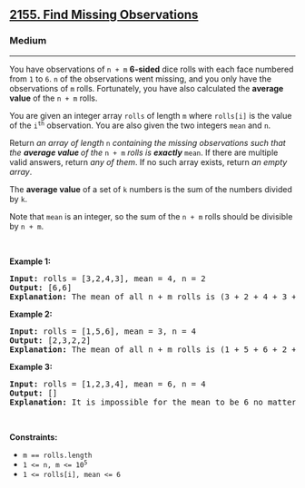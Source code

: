 <h2><a href="https://leetcode.com/problems/find-missing-observations/">2155. Find Missing Observations</a></h2><h3>Medium</h3><hr><p>You have observations of <code>n + m</code> <strong>6-sided</strong> dice rolls with each face numbered from <code>1</code> to <code>6</code>. <code>n</code> of the observations went missing, and you only have the observations of <code>m</code> rolls. Fortunately, you have also calculated the <strong>average value</strong> of the <code>n + m</code> rolls.</p>

<p>You are given an integer array <code>rolls</code> of length <code>m</code> where <code>rolls[i]</code> is the value of the <code>i<sup>th</sup></code> observation. You are also given the two integers <code>mean</code> and <code>n</code>.</p>

<p>Return <em>an array of length </em><code>n</code><em> containing the missing observations such that the <strong>average value </strong>of the </em><code>n + m</code><em> rolls is <strong>exactly</strong> </em><code>mean</code>. If there are multiple valid answers, return <em>any of them</em>. If no such array exists, return <em>an empty array</em>.</p>

<p>The <strong>average value</strong> of a set of <code>k</code> numbers is the sum of the numbers divided by <code>k</code>.</p>

<p>Note that <code>mean</code> is an integer, so the sum of the <code>n + m</code> rolls should be divisible by <code>n + m</code>.</p>

<p>&nbsp;</p>
<p><strong class="example">Example 1:</strong></p>

<pre>
<strong>Input:</strong> rolls = [3,2,4,3], mean = 4, n = 2
<strong>Output:</strong> [6,6]
<strong>Explanation:</strong> The mean of all n + m rolls is (3 + 2 + 4 + 3 + 6 + 6) / 6 = 4.
</pre>

<p><strong class="example">Example 2:</strong></p>

<pre>
<strong>Input:</strong> rolls = [1,5,6], mean = 3, n = 4
<strong>Output:</strong> [2,3,2,2]
<strong>Explanation:</strong> The mean of all n + m rolls is (1 + 5 + 6 + 2 + 3 + 2 + 2) / 7 = 3.
</pre>

<p><strong class="example">Example 3:</strong></p>

<pre>
<strong>Input:</strong> rolls = [1,2,3,4], mean = 6, n = 4
<strong>Output:</strong> []
<strong>Explanation:</strong> It is impossible for the mean to be 6 no matter what the 4 missing rolls are.
</pre>

<p>&nbsp;</p>
<p><strong>Constraints:</strong></p>

<ul>
	<li><code>m == rolls.length</code></li>
	<li><code>1 &lt;= n, m &lt;= 10<sup>5</sup></code></li>
	<li><code>1 &lt;= rolls[i], mean &lt;= 6</code></li>
</ul>
